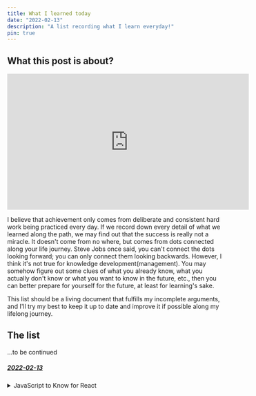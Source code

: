 ```yaml
---
title: What I learned today
date: "2022-02-13"
description: "A list recording what I learn everyday!"
pin: true
---
```


## What this post is about?

<iframe width="560" height="315" src="https://www.youtube-nocookie.com/embed/JIceCvZS-4Y" title="YouTube video player" frameborder="0" allow="accelerometer; autoplay; clipboard-write; encrypted-media; gyroscope; picture-in-picture" allowfullscreen></iframe>

I believe that achievement only comes from deliberate and consistent hard work being practiced every day. If we record down every detail of what we learned along the path, we may find out that the success is really not a miracle. It doesn't come from no where, but comes from dots connected along your life journey. Steve Jobs once said, you can't connect the dots looking forward; you can only connect them looking backwards. However, I think it's not true for knowledge development(management). You may somehow figure out some clues of what you already know, what you actually don't know or what you want to know in the future, etc., then you can better prepare for yourself for the future, at least for learning's sake. 

This list should be a living document that fulfills my incomplete arguments, and I'll try my best to keep it up to date and improve it if possible along my lifelong journey.

## The list

...to be continued

<div id="2022-02-13"></div>

##### <a href="#2022-02-13">2022-02-13</a>

<details>
  <summary>JavaScript to Know for React</summary>

  https://kentcdodds.com/blog/javascript-to-know-for-react

  Abstract

  Modern frontend frameworks such as React use JavaScript a lot. 
  Not only you can write application logic using JavaScript, 
  you can also "write" HTML using JavaScript such as [JSX](https://reactjs.org/docs/introducing-jsx.html) and CSS using JavaScript such as [styled-components](https://styled-components.com/). 
  This blog post is a collection of key JavaScript concepts you should be familiar with if you would like to develop modern Javascript applications.

  Key takeaways

  1. template literals
  2. shorthand property names
  3. arrow functions
  4. destructuring
  5. parameter defaults
  6. rest/spread
  7. ESModules
  8. ternaries
  9. array methods
  10. nullish coalescing operator
  11. optional chaining
  12. promises and async/await
</details>

<br />
<br />
